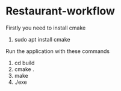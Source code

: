 # Restaurant-workflow

Firstly you need to install cmake
1. sudo apt install cmake

Run the application with these commands
1. cd build
2. cmake .
3. make
4. ./exe
